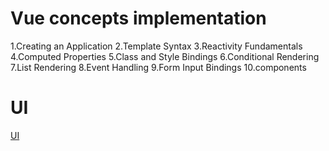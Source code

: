 # Vue  concepts implementation
1.Creating an Application
2.Template Syntax
3.Reactivity Fundamentals
4.Computed Properties
5.Class and Style Bindings
6.Conditional Rendering
7.List Rendering
8.Event Handling
9.Form Input Bindings
10.components

# UI
[UI ](./src/assets/images/UI.png
)
